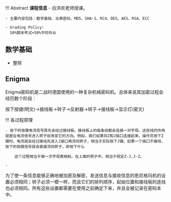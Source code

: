 !!! Abstract
    **课程信息**
    - 白洪欢老师授课。

    - 主要内容包括：数学基础、古典密码、MD5、SHA-1、RC4、DES、AES、RSA、ECC
    
    - Grading Policy:
      50%期末考试+50%平时作业

## 数学基础

- 整除
  
  


## Enigma

Enigma密码机是二战时德国使用的一种复杂机械密码机。总体来说其加密过程会经历数个阶段：

按下按键(明文)→接线板→转子→反射器→转子→接线板→显示灯(密文)

!!! 各过程原理

    - 按下的按键电流信号首先会经过接线板。接线板上的每条线都会连接一对字母。这些线的作用就是在电流信号进入转子前改变它的方向。例如，我们如果将Z和J插口连接起来，操作员按下Z键时，电流就会经过接线先进入J插口再流向转子，相当于实际按下J键。如果一个插口不接线，按下的按键信号就会直接流向转子，即按下什么
    
        这个过程相当于做一次字母表映射。在上面的例子中，相当于规定Z-J,J-Z。

    - 

为了使一条信息能够正确地被加密及解密，发送信息与接收信息的恩尼格玛机的设置必须相同；转子必须一模一样，而且它们的排列顺序，起始位置和接线板的连线也必须相同。所有这些设置都需要在使用之前确定下来，并且会被记录在密码本中。

